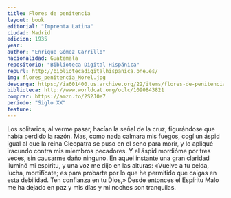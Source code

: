 ```yaml
---
title: Flores de penitencia
layout: book
editorial: "Imprenta Latina"
ciudad: Madrid
edicion: 1935
year: 
author: "Enrique Gómez Carrillo"
nacionalidad: Guatemala
repositorio: "Biblioteca Digital Hispánica"
repurl: http://bibliotecadigitalhispanica.bne.es/
img: flores_penitencia_Morel.jpg
descarga: https://ia601400.us.archive.org/22/items/flores-de-penitencia/Flores%20de%20penitencia.pdf
biblioteca: http://www.worldcat.org/oclc/1090843821
comprar: https://amzn.to/2S2J0e7
periodo: "Siglo XX"
feature: 
---
```

 

Los solitarios, al verme pasar, hacían la señal de la cruz, figurándose que había perdido la razón. Mas, como nada calmara mis fuegos, cogí un áspid igual al que la reina Cleopatra se puso en el seno para morir, y lo apliqué iracundo contra mis miembros pecadores. Y el áspid mordióme por tres veces, sin causarme daño ninguno. En aquel instante una gran claridad iluminó mi espíritu, y una voz me dijo en las alturas: «Vuelve a tu celda, lucha, mortifícate; es para probarte por lo que he permitido que caigas en esta debilidad. Ten confianza en tu Dios,» Desde entonces el Espíritu Malo me ha dejado en paz y mis días y mi noches son tranquilas.
